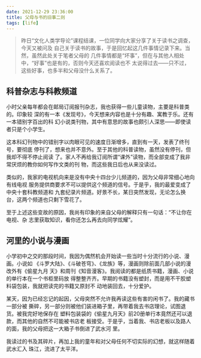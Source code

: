 ```yaml
---
date: 2021-12-29 23:36:00
title: 父母与书的旧事二则
tags: [life]
---
```


> 昨日“文化人类学导论”课程结课，一位同学向大家分享了关于读书之调查，今天又被问及
> 自己关于读书的故事，于是回忆起这几件事情记录下来。当然，虽然此处关于笔者父母的
> 几件事情都是“坏事”，但在与其他人相处中，“好事”也是有的，否则今天还喜欢阅读也不
> 太说得过去——只不过，这些好事，也多半和父母没什么关系了。

<!-- more -->

## 科普杂志与科教频道

小时父亲每年都会在邮局订阅报刊杂志，我也获得一些儿童读物，主要是科普类的。印象较
深的有一本《发现号》，今天想来内容也是十分有趣、寓教于乐。还有一本错别字百出的科
幻小说类刊物，其中有意思的故事也颇引人深思——即使读者只是个小学生。

这本科幻刊物中的错别字以肉眼可见的速度日渐增多，直到有一天，发表了终刊号，要彻底
停刊了，想来也并不意外。至于其他的科普读物，虽然没有停刊，但我却不得不停止阅读
了。家人不再给我订阅所谓“课外”读物，而全部变成了我非常厌烦的教你如何写作文类的刊
物，而这些我日后也从来没读过。

类似的，我家的电视机向来是没有中央十四台少儿频道的，因为父母非常细心地向有线电视
服务提供商要求不可以提供这个频道的信号。于是乎，我的最爱变成了中央十套科教频道和
九套纪录片频道。好景不长，某日突然发现，无论怎么换台，这两个频道也只剩下雪花了。

至于上述这些变故的原因，我尚有印象的来自父母的解释只有一句话：“不让你在电视、杂
志里获取知识，看你还怎么再去向同学炫耀”。

## 河里的小说与漫画

小学初中之交的那段时间，我因为偶然机会开始读一些当时十分流行的小说、漫画。小说如
《斗罗大陆》、《斗破苍穹》、《龙族》等，漫画则除前面几部小说的漫改外有《偷星九月
天》和周刊《知音漫客》。我阅读的都是纸质书籍，漫画、小说的单行本在一个书柜里码放
得整整齐齐。早期的书籍没有塑封，而是用不干胶塑料袋包装，我就把读完的书籍又原封不
动地装回去，十分爱护。

某天，因为已经忘记的起因，父母突然不允许我再读这些有害的闲书了。我的藏书一部分被
撕碎，另一部分则被他们装进箱子里，再带着我去书店理论，试图退货。被我完好地保存在
塑料包装袋的《偷星九月天》前20册单行本竟然还可以退款，而其他的自然不可能被书店老
板接受。于是乎，当着我、书店老板以及路人的面，我的父母把这一大箱子书倒进了武水河
里。

我读过的书及其碎片，再加上我的童年和对父母任何不切实际的幻想，就这样随着武水汇入
珠江，流进了太平洋。
